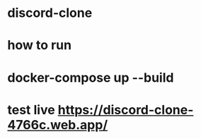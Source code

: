 # discord-clone

# how to run

# docker-compose up --build

# test live https://discord-clone-4766c.web.app/
